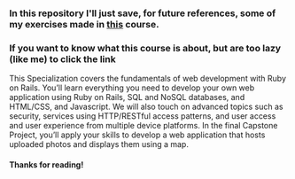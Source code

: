 ### In this repository I'll just save, for future references, some of my exercises made in [this](https://www.coursera.org/specializations/ruby-on-rails) course.

### If you want to know what this course is about, but are too lazy (like me) to click the link

This Specialization covers the fundamentals of web development with Ruby on Rails. You’ll learn everything you need to develop your own web application using Ruby on Rails, SQL and NoSQL databases, and HTML/CSS, and Javascript. We will also touch on advanced topics such as security, services using HTTP/RESTful access patterns, and user access and user experience from multiple device platforms. In the final Capstone Project, you’ll apply your skills to develop a web application that hosts uploaded photos and displays them using a map.

#### Thanks for reading!
